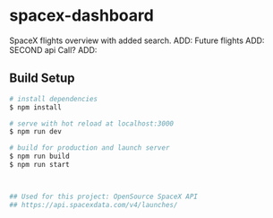 # spacex-dashboard
SpaceX flights overview with added search.
ADD: Future flights
ADD: SECOND api Call? 
ADD: 


## Build Setup

```bash
# install dependencies
$ npm install

# serve with hot reload at localhost:3000
$ npm run dev

# build for production and launch server
$ npm run build
$ npm run start



## Used for this project: OpenSource SpaceX API 
## https://api.spacexdata.com/v4/launches/

